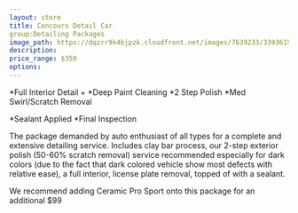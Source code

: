 ```yaml
---
layout: store
title: Concours Detail Car
group:Detailing Packages
image_path: https://dqzrr9k4bjpzk.cloudfront.net/images/7639233/339361593.jpg
description: 
price_range: $359
options: 
---
```


*Full Interior Detail + *Deep Paint Cleaning *2 Step Polish *Med Swirl/Scratch Removal

*Sealant Applied *Final Inspection

The package demanded by auto enthusiast of all types for a complete and extensive detailing service. Includes clay bar process, our 2-step exterior polish (50-60% scratch removal) service recommended especially for dark colors (due to the fact that dark colored vehicle show most defects with relative ease), a full interior, license plate removal, topped of with a sealant.

We recommend adding Ceramic Pro Sport onto this package for an additional $99